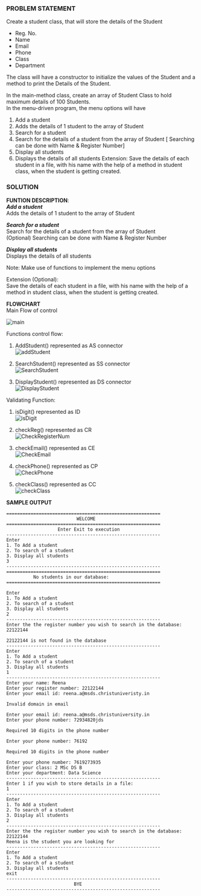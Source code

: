 ### PROBLEM STATEMENT  
Create a student class, that will store the details of the Student  
* Reg. No.  
* Name  
* Email  
* Phone  
* Class  
* Department   

The class will have a constructor to initialize the values of the Student and a method to print the Details of the Student.  

In the main-method class, create an array of Student Class to hold maximum details of 100 Students.  
In the menu-driven program, the menu options will have  
1. Add a student
2. Adds the details of 1 student to the array of Student
3. Search for a student
3. Search for the details of a student from the array of Student [ Searching can be done with Name & Register Number]
5. Display all students
6. Displays the details of all students
Extension: Save the details of each student in a file, with his name with the help of a method in student class, when the student is getting created.

### SOLUTION
**FUNTION DESCRIPTION**:   
_**Add a student**_   
Adds the details of 1 student to the array of Student  

_**Search for a student**_   
Search for the details of a student from the array of Student  
(Optional) Searching can be done with Name & Register Number  

_**Display all students**_      
Displays the details of all students  

Note: Make use of functions to implement the menu options  

Extension (Optional):  
Save the details of each student in a file, with his name with the help of a method in student class, when the student is getting created.  

**FLOWCHART**   
Main Flow of control  

![main](https://user-images.githubusercontent.com/118504536/225352002-c8e5f9e9-c7d8-4d58-8a7e-26a50a05456f.png)  

Functions control flow:  
1. AddStudent() represented as AS connector  
![addStudent](https://user-images.githubusercontent.com/118504536/225360660-061c4a94-92e0-4384-b5bc-b758c95a14fa.png)

2. SearchStudent() represented as SS connector  
![SearchStudent](https://user-images.githubusercontent.com/118504536/225360728-c373b573-0bb2-4941-af47-1d09036ab312.png)

3. DisplayStudent() represented as DS connector  
![DisplayStudent](https://user-images.githubusercontent.com/118504536/225360780-6190634e-54e3-4dcf-afd7-5296dc9b9c91.png)

Validating Function:  
1. isDigit() represented as ID  
![isDigit](https://user-images.githubusercontent.com/118504536/225515363-fe6025e2-ef06-4eec-b786-908af1a9ec36.png)
  
2. checkReg() represented as CR    
![CheckRegisterNum](https://user-images.githubusercontent.com/118504536/225515971-df8dfe5d-f3f0-407b-b3ab-af6c20afe318.png)  

3. checkEmail() represented as CE   
![CheckEmail](https://user-images.githubusercontent.com/118504536/225516061-68ecf787-fd63-4b87-a53c-973c75274152.png)

4. checkPhone() represented as CP  
![CheckPhone](https://user-images.githubusercontent.com/118504536/225516111-3bc53b8f-5ae7-4bfc-991b-e6eb01c3db92.png)

5. checkClass() represented as CC  
![checkClass](https://user-images.githubusercontent.com/118504536/225516148-2ac711a8-f67d-4350-902e-8c06d7dbf53f.png)

**SAMPLE OUTPUT** 
```
=========================================================
                          WELCOME
=========================================================
                   Enter Exit to execution
---------------------------------------------------------
Enter
1. To Add a student
2. To search of a student
3. Display all students
3
---------------------------------------------------------
=========================================================
          No students in our database:
=========================================================

Enter
1. To Add a student
2. To search of a student
3. Display all students
2
---------------------------------------------------------
Enter the the register number you wish to search in the database: 22122144

22122144 is not found in the database
---------------------------------------------------------
Enter
1. To Add a student
2. To search of a student
3. Display all students
1
---------------------------------------------------------
Enter your name: Reena
Enter your register number: 22122144
Enter your email id: reena.a@msds.christuniveristy.in

Invalid domain in email

Enter your email id: reena.a@msds.christuniversity.in 
Enter your phone number: 72934820jds

Required 10 digits in the phone number

Enter your phone number: 76192

Required 10 digits in the phone number

Enter your phone number: 7619273935
Enter your class: 2 MSc DS B 
Enter your department: Data Science
---------------------------------------------------------
Enter 1 if you wish to store details in a file:
1
---------------------------------------------------------
Enter
1. To Add a student
2. To search of a student
3. Display all students
2
---------------------------------------------------------
Enter the the register number you wish to search in the database: 22122144
Reena is the student you are looking for
---------------------------------------------------------
Enter
1. To Add a student
2. To search of a student
3. Display all students
exit
---------------------------------------------------------
                         BYE
---------------------------------------------------------
```
